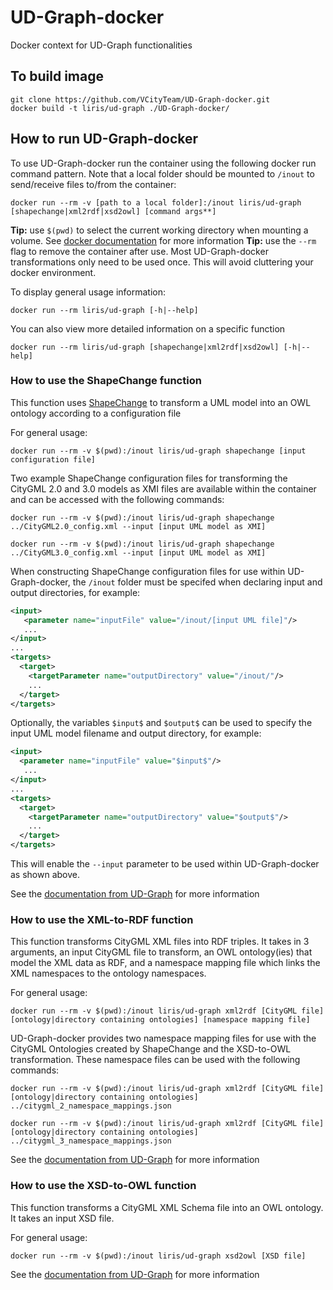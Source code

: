 # UD-Graph-docker
Docker context for UD-Graph functionalities 

## To build image
```
git clone https://github.com/VCityTeam/UD-Graph-docker.git
docker build -t liris/ud-graph ./UD-Graph-docker/
```

## How to run UD-Graph-docker
To use UD-Graph-docker run the container using the following docker run command pattern. Note that a local folder should be mounted to `/inout` to send/receive files to/from the container:
```
docker run --rm -v [path to a local folder]:/inout liris/ud-graph [shapechange|xml2rdf|xsd2owl] [command args**]
```
**Tip:** use `$(pwd)` to select the current working directory when mounting a volume. See [docker documentation](https://docs.docker.com/engine/reference/commandline/run/#mount-volume--v---read-only) for more information
**Tip:** use the `--rm` flag to remove the container after use. Most UD-Graph-docker transformations only need to be used once. This will avoid cluttering your docker environment.

To display general usage information: 
```
docker run --rm liris/ud-graph [-h|--help]
```
You can also view more detailed information on a specific function
```
docker run --rm liris/ud-graph [shapechange|xml2rdf|xsd2owl] [-h|--help]
```

### How to use the ShapeChange function
This function uses [ShapeChange](https://shapechange.net/) to transform a UML model into an OWL ontology according to a configuration file 

For general usage:
```
docker run --rm -v $(pwd):/inout liris/ud-graph shapechange [input configuration file]
```

Two example ShapeChange configuration files for transforming the CityGML 2.0 and 3.0 models as XMI files are available within the container and can be accessed with the following commands:
```
docker run --rm -v $(pwd):/inout liris/ud-graph shapechange ../CityGML2.0_config.xml --input [input UML model as XMI]
```
```
docker run --rm -v $(pwd):/inout liris/ud-graph shapechange ../CityGML3.0_config.xml --input [input UML model as XMI]
```

When constructing ShapeChange configuration files for use within UD-Graph-docker, the `/inout` folder must be specifed when declaring input and output directories, for example:
```xml
<input>
   <parameter name="inputFile" value="/inout/[input UML file]"/>
   ...
</input>
...
<targets>
  <target>
    <targetParameter name="outputDirectory" value="/inout/"/>
    ...
  </target>
</targets>
```
Optionally, the variables `$input$` and `$output$` can be used to specify the input UML model filename and output directory, for example:
```xml
<input>
  <parameter name="inputFile" value="$input$"/>
   ...
</input>
...
<targets>
  <target>
    <targetParameter name="outputDirectory" value="$output$"/>
    ...
  </target>
</targets>
```
This will enable the `--input` parameter to be used within UD-Graph-docker as shown above.

See the [documentation from UD-Graph](https://github.com/VCityTeam/UD-Graph/tree/master/Transformations/ShapeChange) for more information

### How to use the XML-to-RDF function
This function transforms CityGML XML files into RDF triples. It takes in 3 arguments, an input CityGML file to transform, an OWL ontology(ies) that model the XML data as RDF, and a namespace mapping file which links the XML namespaces to the ontology namespaces.

For general usage:
```
docker run --rm -v $(pwd):/inout liris/ud-graph xml2rdf [CityGML file] [ontology|directory containing ontologies] [namespace mapping file]
```
UD-Graph-docker provides two namespace mapping files for use with the CityGML Ontologies created by ShapeChange and the XSD-to-OWL transformation. These namespace files can be used with the following commands: 
```
docker run --rm -v $(pwd):/inout liris/ud-graph xml2rdf [CityGML file] [ontology|directory containing ontologies] ../citygml_2_namespace_mappings.json
```
```
docker run --rm -v $(pwd):/inout liris/ud-graph xml2rdf [CityGML file] [ontology|directory containing ontologies] ../citygml_3_namespace_mappings.json
```

See the [documentation from UD-Graph](https://github.com/VCityTeam/UD-Graph/tree/master/Transformations/XML-to-RDF) for more information

### How to use the XSD-to-OWL function
This function transforms a CityGML XML Schema file into an OWL ontology. It takes an input XSD file.

For general usage:
```
docker run --rm -v $(pwd):/inout liris/ud-graph xsd2owl [XSD file]
```

See the [documentation from UD-Graph](https://github.com/VCityTeam/UD-Graph/tree/master/Transformations/XSD-to-OWL) for more information
